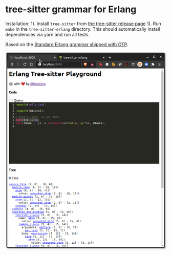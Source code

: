 # tree-sitter grammar for Erlang

Installation:
1). Install `tree-sitter` from [the tree-sitter release page](https://github.com/tree-sitter/tree-sitter/releases)
1). Run `make` in the `tree-sitter-erlang` directory. This should automatically
install dependencies via yarn and run all tests.

Based on the [Standard Erlang grammar shipped with
OTP](https://github.com/erlang/otp/blob/master/lib/stdlib/src/erl_parse.yrl).

![](./docs/playground.png)
